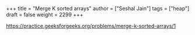 +++
title = "Merge K sorted arrays"
author = ["Seshal Jain"]
tags = ["heap"]
draft = false
weight = 2299
+++

<https://practice.geeksforgeeks.org/problems/merge-k-sorted-arrays/1>
